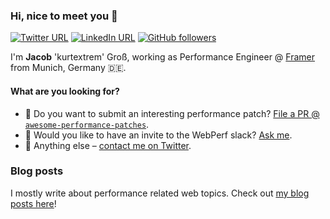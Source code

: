 ### Hi, nice to meet you 👋

[![Twitter URL](https://img.shields.io/twitter/url?label=Follow&style=social&url=https%3A%2F%2Ftwitter.com%2Fintent%2Ffollow%3Fscreen_name%3kurtextrem)](https://twitter.com/intent/follow?screen_name=kurtextrem)
[![LinkedIn URL](https://img.shields.io/badge/LinkedIn-0077B5?logo=linkedin)](https://linkedin.com/in/kurtextrem)
[![GitHub followers](https://img.shields.io/github/followers/kurtextrem?label=Follow&style=social)](https://github.com/kurtextrem?tab=followers)

I'm **Jacob** 'kurtextrem' Groß, working as Performance Engineer @ [Framer](https://www.framer.com) from Munich, Germany 🇩🇪. 

#### What are you looking for?

- 🚀 Do you want to submit an interesting performance patch? [File a PR @ `awesome-performance-patches`](https://github.com/kurtextrem/awesome-performance-patches).
- 📨 Would you like to have an invite to the WebPerf slack? [Ask me](https://twitter.com/kurtextrem).
- 💭 Anything else &ndash; [contact me on Twitter](https://twitter.com/kurtextrem).

### Blog posts

I mostly write about performance related web topics. Check out [my blog posts here](https://kurtextrem.de/posts)!
